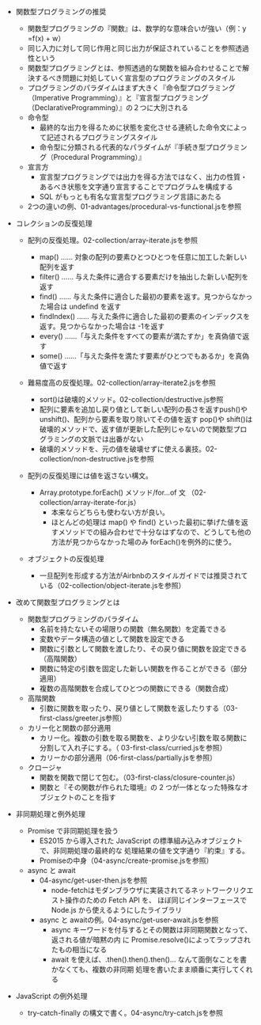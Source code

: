 - 関数型プログラミングの推奨
    - 関数型プログラミングの『関数』は、数学的な意味合いが強い（例：y =f(x) + w）
    - 同じ入力に対して同じ作用と同じ出力が保証されていることを参照透過性という
    - 関数型プログラミングとは、参照透過的な関数を組み合わせることで解決するべき問題に対処していく宣言型のプログラミングのスタイル
    - プログラミングのパラダイムはまず大きく『命令型プログラミング（Imperative Programming）』と『宣言型プログラミング（DeclarativeProgramming）』の２つに大別される
    - 命令型
        - 最終的な出力を得るために状態を変化させる連続した命令文によって記述されるプログラミングスタイル
        - 命令型に分類される代表的なパラダイムが『手続き型プログラミング（Procedural Programming）』
    - 宣言方
        - 宣言型プログラミングでは出力を得る方法ではなく、出力の性質・あるべき状態を文字通り宣言することでプログラムを構成する
        - SQL がもっとも有名な宣言型プログラミング言語にあたる
    - 2つの違いの例、01-advantages/procedural-vs-functional.jsを参照

- コレクションの反復処理
    - 配列の反復処理。02-collection/array-iterate.jsを参照
        - map() …… 対象の配列の要素ひとつひとつを任意に加工した新しい配列を返す
        - filter() …… 与えた条件に適合する要素だけを抽出した新しい配列を返す
        - find() …… 与えた条件に適合した最初の要素を返す。見つからなかった場合は undefind を返す
        - findIndex() …… 与えた条件に適合した最初の要素のインデックスを返す。見つからなかった場合は -1を返す
        - every() ……「与えた条件をすべての要素が満たすか」を真偽値で返す
        - some() ……「与えた条件を満たす要素がひとつでもあるか」を真偽値で返す
    - 難易度高の反復処理。02-collection/array-iterate2.jsを参照
        - sort()は破壊的メソッド。02-collection/destructive.js参照
        - 配列に要素を追加し戻り値として新しい配列の長さを返すpush()や unshift()、配列から要素を取り除いてその値を返す pop()や shift()は破壊的メソッドで、返す値が更新した配列じゃないので関数型プログラミングの文脈では出番がない
        - 破壊的メソッドを、元の値を破壊せずに使える裏技。02-collection/non-destructive.jsを参照
    - 配列の反復処理には値を返さない構文。
        - Array.prototype.forEach() メソッド/for...of 文 （02-collection/array-iterate-for.js）
            - 本来ならどちらも使わない方が良い。
            - ほとんどの処理は map() や find() といった最初に挙げた値を返すメソッドでの組み合わせで十分なはずなので、どうしても他の方法が見つからなかった場のみ forEach()を例外的に使う。
    
    - オブジェクトの反復処理
        - 一旦配列を形成する方法がAirbnbのスタイルガイドでは推奨されている（02-collection/object-iterate.jsを参照）

- 改めて関数型プログラミングとは
    - 関数型プログラミングのパラダイム
        - 名前を持たないその場限りの関数（無名関数）を定義できる
        - 変数やデータ構造の値として関数を設定できる
        - 関数に引数として関数を渡したり、その戻り値に関数を設定できる（高階関数）
        - 関数に特定の引数を固定した新しい関数を作ることができる（部分適用）
        - 複数の高階関数を合成してひとつの関数にできる（関数合成）
    - 高階関数
        - 引数に関数を取ったり、戻り値として関数を返したりする（03-first-class/greeter.js参照）
    - カリー化と関数の部分適用
        - カリー化。複数の引数を取る関数を、より少ない引数を取る関数に分割して入れ子にする。（ 03-first-class/curried.jsを参照）
        - カリーかの部分適用（06-first-class/partially.jsを参照）
    - クロージャ
        - 関数を関数で閉じて包む。（03-first-class/closure-counter.js）
        - 関数と『その関数が作られた環境』の 2 つが一体となった特殊なオブジェクトのことを指す

- 非同期処理と例外処理
    - Promise で非同期処理を扱う
        - ES2015 から導入された JavaScript の標準組み込みオブジェクトで、非同期処理の最終的な 処理結果の値を文字通り『約束』する。
        - Promiseの中身（04-async/create-promise.jsを参照）
    - async と await
        - 04-async/get-user-then.jsを参照
            - node-fetchはモダンブラウザに実装されてるネットワークリクエスト操作のための Fetch API を、 ほぼ同じインターフェースで Node.js から使えるようにしたライブラリ
        - async と awaitの例。04-async/get-user-await.jsを参照
            - async キーワードを付与するとその関数は非同期関数となって、返される値が暗黙の内 に Promise.resolve()によってラップされたもの相当になる
            - await を使えば、.then().then().then()... なんて面倒なことを書かなくても、複数の非同期 処理を書いたまま順番に実行してくれる

- JavaScript の例外処理
    - try-catch-finally の構文で書く。04-async/try-catch.jsを参照
    

